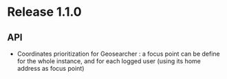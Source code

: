 # Release 1.1.0

## API

* Coordinates prioritization for Geosearcher : a focus point can be define for the whole instance, and for each logged user (using its home address as focus point)
